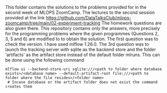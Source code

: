 This folder contains the solutions to the problems provided for in the second week of MLOPS ZoomCamp. The lectures to the second session provided at the link 
https://github.com/DataTalksClub/mlops-zoomcamp/tree/main/02-experiment-tracking
The homework questions are also given there. This repository contains only the answers, more precisely for the programming problems where the given programmes (Questions 2, 3, 5 and 6) are modified to 
to obtain the solution. The first question was to check the version. I have used mlflow 1.26.0. The 3rd question was to launch the tracking server with sqlite as the backend store and 
the folder 'artifacts' as the artifact store instead of the default folder mlruns. This can be done using the following command

``` 
mlflow ui --backend-store-uri sqlite:///<path to folder where database exists>/<database name> --default-artifact-root file:///<path to folder where the file resides>/<folder name>
 # Incase database or the artifact folder does not exist the command creates them
